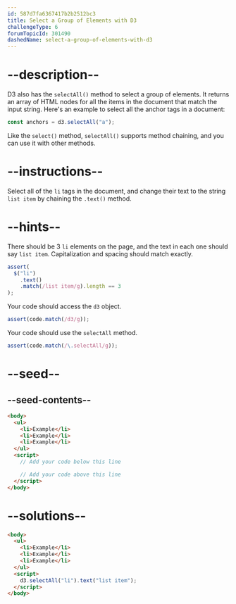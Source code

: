 ```yaml
---
id: 587d7fa6367417b2b2512bc3
title: Select a Group of Elements with D3
challengeType: 6
forumTopicId: 301490
dashedName: select-a-group-of-elements-with-d3
---
```


# --description--

D3 also has the `selectAll()` method to select a group of elements. It returns an array of HTML nodes for all the items in the document that match the input string. Here's an example to select all the anchor tags in a document:

```js
const anchors = d3.selectAll("a");
```

Like the `select()` method, `selectAll()` supports method chaining, and you can use it with other methods.

# --instructions--

Select all of the `li` tags in the document, and change their text to the string `list item` by chaining the `.text()` method.

# --hints--

There should be 3 `li` elements on the page, and the text in each one should say `list item`. Capitalization and spacing should match exactly.

```js
assert(
  $("li")
    .text()
    .match(/list item/g).length == 3
);
```

Your code should access the `d3` object.

```js
assert(code.match(/d3/g));
```

Your code should use the `selectAll` method.

```js
assert(code.match(/\.selectAll/g));
```

# --seed--

## --seed-contents--

```html
<body>
  <ul>
    <li>Example</li>
    <li>Example</li>
    <li>Example</li>
  </ul>
  <script>
    // Add your code below this line

    // Add your code above this line
  </script>
</body>
```

# --solutions--

```html
<body>
  <ul>
    <li>Example</li>
    <li>Example</li>
    <li>Example</li>
  </ul>
  <script>
    d3.selectAll("li").text("list item");
  </script>
</body>
```
